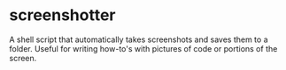 # screenshotter
A shell script that automatically takes screenshots and saves them to a folder. Useful for writing how-to's with pictures of code or portions of the screen.
